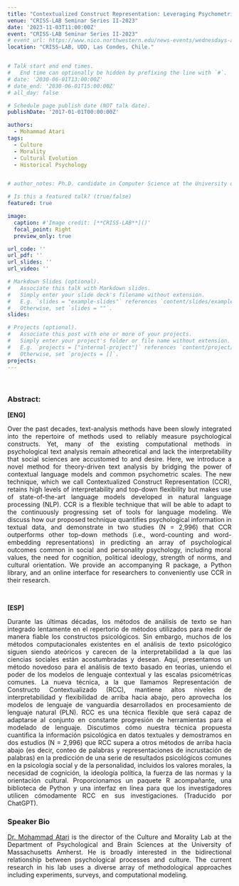 ```yaml
---
title: "Contextualized Construct Representation: Leveraging Psychometric Scales to Advance Theory-Driven Text Analysis. [Virtual Talk]"
venue: "CRISS-LAB Seminar Series II-2023"
date: '2023-11-03T11:00:00Z'
event: "CRISS-LAB Seminar Series II-2023"
# event_url: https://www.nico.northwestern.edu/news-events/wednesdays-at-nico/speakers-2021.html
location: "CRISS-LAB, UDD, Las Condes, Chile."


# Talk start and end times.
#   End time can optionally be hidden by prefixing the line with `#`.
# date: '2030-06-01T13:00:00Z'
# date_end: '2030-06-01T15:00:00Z'
# all_day: false

# Schedule page publish date (NOT talk date).
publishDate: '2017-01-01T00:00:00Z'

authors: 
  - Mohammad Atari
tags: 
  - Culture
  - Morality
  - Cultural Evolution
  - Historical Psychology


# author_notes: Ph.D. candidate in Computer Science at the University of Toulouse.

# Is this a featured talk? (true/false)
featured: true

image:
  caption: #'Image credit: [**CRISS-LAB**]()'
  focal_point: Right
  preview_only: true

url_code: ''
url_pdf: ''
url_slides: ''
url_video: ''

# Markdown Slides (optional).
#   Associate this talk with Markdown slides.
#   Simply enter your slide deck's filename without extension.
#   E.g. `slides = "example-slides"` references `content/slides/example-slides.md`.
#   Otherwise, set `slides = ""`.
slides:

# Projects (optional).
#   Associate this post with one or more of your projects.
#   Simply enter your project's folder or file name without extension.
#   E.g. `projects = ["internal-project"]` references `content/project/deep-learning/index.md`.
#   Otherwise, set `projects = []`.
projects:
---
```


<head>
<script src="https://cdn.jsdelivr.net/npm/add-to-calendar-button@2" async defer></script>

</head>


<div>
<add-to-calendar-button
  name="Contextualized Construct Representation: Leveraging Psychometric Scales to Advance Theory-Driven Text Analysis. By Mohammad Atari, Ph.D. at CRISS-LAB (Via Zoom)"
  description="Zoom link: https://udd.zoom.us/j/82674667828?pwd=amlmNlk3R0hPZzlFOTRYY2tZRW9Gdz09"
  startDate="2023-11-03"
  endDate="2023-11-03"
  startTime="11:00"
  endTime="12:30"
  location="Virtual"
  options="['Apple','Google','iCal','Microsoft365','Outlook.com','Yahoo']"
  timeZone="America/Santiago"
  trigger="click"
  inline
  listStyle="modal"
  iCalFileName="Reminder-Event"
  >
</add-to-calendar-button>
</div>

<br>

<!-- <div>
<iframe margin= "center" width="100%" height="300vh" src="https://www.youtube.com/embed/IFgKLHjlQck" title="Assembling Teams Using Recommender Systems: The Effects of Algorithms on Team Diversity and Performance." frameborder="0" allow="accelerometer; autoplay; clipboard-write; encrypted-media; gyroscope; picture-in-picture; web-share" allowfullscreen></iframe>
</div> -->

### Abstract:
<div>

**[ENG]**
<p align="justify"> Over the past decades, text-analysis methods have been slowly integrated into the repertoire of methods used to reliably measure psychological constructs. Yet, many of the existing computational methods in psychological text analysis remain atheoretical and lack the interpretability that social sciences are accustomed to and desire. Here, we introduce a novel method for theory-driven text analysis by bridging the power of contextual language models and common psychometric scales. The new technique, which we call Contextualized Construct Representation (CCR), retains high levels of interpretability and top-down flexibility but makes use of state-of-the-art language models developed in natural language processing (NLP). CCR is a flexible technique that will be able to adapt to the continuously progressing set of tools for language modeling. We discuss how our proposed technique quantifies psychological information in textual data, and demonstrate in two studies (N = 2,996) that CCR outperforms other top-down methods (i.e., word-counting and word-embedding representations) in predicting an array of psychological outcomes common in social and personality psychology, including moral values, the need for cognition, political ideology, strength of norms, and cultural orientation. We provide an accompanying R package, a Python library, and an online interface for researchers to conveniently use CCR in their research.</p>
<br>

**[ESP]**
<p align="justify"> Durante las últimas décadas, los métodos de análisis de texto se han integrado lentamente en el repertorio de métodos utilizados para medir de manera fiable los constructos psicológicos. Sin embargo, muchos de los métodos computacionales existentes en el análisis de texto psicológico siguen siendo ateóricos y carecen de la interpretabilidad a la que las ciencias sociales están acostumbradas y desean. Aquí, presentamos un método novedoso para el análisis de texto basado en teorías, uniendo el poder de los modelos de lenguaje contextual y las escalas psicométricas comunes. La nueva técnica, a la que llamamos Representación de Constructo Contextualizado (RCC), mantiene altos niveles de interpretabilidad y flexibilidad de arriba hacia abajo, pero aprovecha los modelos de lenguaje de vanguardia desarrollados en procesamiento de lenguaje natural (PLN). RCC es una técnica flexible que será capaz de adaptarse al conjunto en constante progresión de herramientas para el modelado de lenguaje. Discutimos cómo nuestra técnica propuesta cuantifica la información psicológica en datos textuales y demostramos en dos estudios (N = 2,996) que RCC supera a otros métodos de arriba hacia abajo (es decir, conteo de palabras y representaciones de incrustación de palabras) en la predicción de una serie de resultados psicológicos comunes en la psicología social y de la personalidad, incluidos los valores morales, la necesidad de cognición, la ideología política, la fuerza de las normas y la orientación cultural. Proporcionamos un paquete R acompañante, una biblioteca de Python y una interfaz en línea para que los investigadores utilicen cómodamente RCC en sus investigaciones. (Traducido por ChatGPT).</p>

### Speaker Bio
<p align="justify"> <a href="https://scholar.google.com/citations?user=xvOcrtUAAAAJ&hl=en" target="_blank">Dr. Mohammad Atari</a> is the director of the Culture and Morality Lab at the Department of Psychological and Brain Sciences at the University of Massachusetts Amherst. He is broadly interested in the bidirectional relationship between psychological processes and culture. The current research in his lab uses a diverse array of methodological approaches including experiments, surveys, and computational modeling. </p>
</div>
